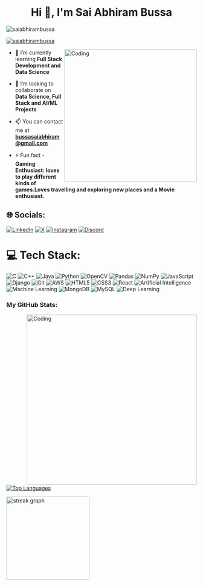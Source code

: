 <h1 align="center">Hi 👋, I'm Sai Abhiram Bussa</h1>
<p align="left"> <img src="https://komarev.com/ghpvc/?username=saiabhirambussa&label=Profile%20views&color=0e75b6&style=flat" alt="saiabhirambussa" /> </p>

<p align="left"> <a href="https://x.com/bussasaiabhiram" target="blank"><img src="https://img.shields.io/twitter/follow/saiabhirambussa?logo=twitter&style=for-the-badge" alt="saiabhirambussa" /></a> </p>

<img align="right" alt="Coding" width="350" src="https://github.com/user-attachments/assets/d9d99bf8-228b-42e8-8e66-9f05835c96c9">

- 🌱 I’m currently learning **Full Stack Development and Data Science**

- 👯 I’m looking to collaborate on **Data Science, Full Stack and AI/ML Projects**

- 📫 You can contact me at **bussasaiabhiram@gmail.com**

- ⚡ Fun fact - **Gaming Enthusiast: loves to play different kinds of games.Loves travelling and exploring new places and a Movie enthusiast.**


## 🌐 Socials:
[![LinkedIn](https://img.shields.io/badge/LinkedIn-%230077B5.svg?logo=linkedin&logoColor=white)](https://www.linkedin.com/in/sai-abhiram-bussa-204722246) [![X](https://img.shields.io/badge/X-black.svg?logo=X&logoColor=white)]([https://x.com/Abhiram2k03](https://x.com/bussasaiabhiram))  [![Instagram](https://img.shields.io/badge/Instagram-%23E4405F.svg?logo=Instagram&logoColor=white)](https://www.instagram.com/sai_abhiram_bussa/)  [![Discord](https://img.shields.io/badge/Discord-%237289DA.svg?logo=discord&logoColor=white)](https://discord.gg/abhiop69)

# 💻 Tech Stack:
![C](https://img.shields.io/badge/c-%2300599C.svg?style=for-the-badge&logo=c&logoColor=white) 
![C++](https://img.shields.io/badge/c++-%2300599C.svg?style=for-the-badge&logo=c%2B%2B&logoColor=white) 
![Java](https://img.shields.io/badge/java-%23ED8B00.svg?style=for-the-badge&logo=openjdk&logoColor=white) 
![Python](https://img.shields.io/badge/python-3670A0?style=for-the-badge&logo=python&logoColor=ffdd54) 
![OpenCV](https://img.shields.io/badge/OpenCV-%23white.svg?style=for-the-badge&logo=opencv&logoColor=black)
![Pandas](https://img.shields.io/badge/Pandas-%23150458.svg?style=for-the-badge&logo=pandas&logoColor=white)
![NumPy](https://img.shields.io/badge/NumPy-%23013243.svg?style=for-the-badge&logo=numpy&logoColor=white)
![JavaScript](https://img.shields.io/badge/javascript-%23323330.svg?style=for-the-badge&logo=javascript&logoColor=%23F7DF1E) 
![Django](https://img.shields.io/badge/Django-%23092E20.svg?style=for-the-badge&logo=django&logoColor=white)
![Git](https://img.shields.io/badge/git-%23F05033.svg?style=for-the-badge&logo=git&logoColor=white) 
![AWS](https://img.shields.io/badge/AWS-%23FF9900.svg?style=for-the-badge&logo=amazon-aws&logoColor=white) 
![HTML5](https://img.shields.io/badge/html5-%23E34F26.svg?style=for-the-badge&logo=html5&logoColor=white) 
![CSS3](https://img.shields.io/badge/css3-%231572B6.svg?style=for-the-badge&logo=css3&logoColor=white) 
![React](https://img.shields.io/badge/react-%2320232a.svg?style=for-the-badge&logo=react&logoColor=%2361DAFB) 
![Artificial Intelligence](https://img.shields.io/badge/Artificial%20Intelligence-%23FF6F00.svg?style=for-the-badge&logo=openai&logoColor=white)
![Machine Learning](https://img.shields.io/badge/Machine%20Learning-%23F7931E.svg?style=for-the-badge&logo=python&logoColor=white)
![MongoDB](https://img.shields.io/badge/MongoDB-%234ea94b.svg?style=for-the-badge&logo=mongodb&logoColor=white) 
![MySQL](https://img.shields.io/badge/mysql-4479A1.svg?style=for-the-badge&logo=mysql&logoColor=white) 
![Deep Learning](https://img.shields.io/badge/Deep%20Learning-%230072C6.svg?style=for-the-badge&logo=pytorch&logoColor=white)

<h3 align="left">My GitHub Stats:</h3>

<img align="right" alt="Coding" width="450" src="https://github.com/user-attachments/assets/7de2eb95-4aea-455b-abbd-cc9d0c5e8533">

<a align="left" href="https://github.com/saiabhirambussa" align="left"><img src="https://github-readme-stats.vercel.app/api/top-langs/?username=saiabhirambussa&langs_count=10&title_color=0891b2&text_color=ffffff&icon_color=0891b2&bg_color=1c1917&hide_border=true&locale=en&custom_title=Top%20%Languages" alt="Top Languages" /></a>



<a align="left" href="http://www.github.com/saiabhirambussa"><img src="https://streak-stats.demolab.com?user=saiabhirambussa&locale=en&mode=daily&theme=dark&hide_border=false&border_radius=5&order=3" height="220" alt="streak graph"/></a>





